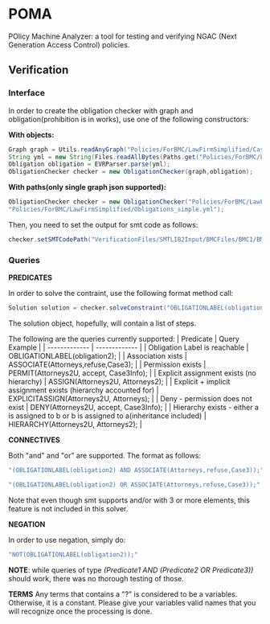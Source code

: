 # POMA
POlicy Machine Analyzer: a tool for testing and verifying NGAC (Next Generation Access Control) policies.  

## Verification

### Interface

In order to create the obligation checker with graph and obligation(prohibition is in works), use one of the following constructors:

**With objects:**

```java
Graph graph = Utils.readAnyGraph("Policies/ForBMC/LawFirmSimplified/CasePolicyUsers.json");
String yml = new String(Files.readAllBytes(Paths.get("Policies/ForBMC/LawFirmSimplified/Obligations_simple.yml")));
Obligation obligation = EVRParser.parse(yml);
ObligationChecker checker = new ObligationChecker(graph,obligation);
```


**With paths(only single graph json supported):**

```java
ObligationChecker checker = new ObligationChecker("Policies/ForBMC/LawFirmSimplified/CasePolicyUsers.json",
"Policies/ForBMC/LawFirmSimplified/Obligations_simple.yml");
```

Then, you need to set the output for smt code as follows: 

```java
checker.setSMTCodePath("VerificationFiles/SMTLIB2Input/BMCFiles/BMC1/BMC");
```

### Queries

**PREDICATES**

In order to solve the contraint, use the following format method call: 

```java
Solution solution = checker.solveConstraint("OBLIGATIONLABEL(obligation2);");
```

The solution object, hopefully, will contain a list of steps. 

The following are the queries currently supported: 
| Predicate  | Query Example |
| ------------- | ------------- |
| Obligation Label is reachable  | OBLIGATIONLABEL(obligation2); |
| Association xists  | ASSOCIATE(Attorneys,refuse,Case3);  |
| Permission exists  | PERMIT(Attorneys2U, accept, Case3Info); |
| Explicit assignment exists (no hierarchy)  | ASSIGN(Attorneys2U, Attorneys2); |
| Explicit + implicit assignment exists (hierarchy accounted for) | EXPLICITASSIGN(Attorneys2U, Attorneys); |
| Deny - permission does not exist | DENY(Attorneys2U, accept, Case3Info); |
| Hierarchy exists - either a is assigned to b or b is assigned to a(inheritance included) | HIERARCHY(Attorneys2U, Attorneys2); |

**CONNECTIVES**

Both "and" and "or" are supported. The format as follows: 

```java
"(OBLIGATIONLABEL(obligation2) AND ASSOCIATE(Attorneys,refuse,Case3));" 
```
```java
"(OBLIGATIONLABEL(obligation2) OR ASSOCIATE(Attorneys,refuse,Case3));"
```

Note that even though smt supports and/or with 3 or more elements, this feature is not included in this solver.

**NEGATION**

In order to use negation, simply do: 

```java
"NOT(OBLIGATIONLABEL(obligation2));"
```

**NOTE**: while queries of type _(Predicate1 AND (Predicate2 OR Predicate3))_ should work, there was no thorough testing of those. 

**TERMS**
Any terms that contains a "?" is considered to be a variables. Otherwise, it is a constant. Please give your variables valid names that you will recognize once the processing is done. 
